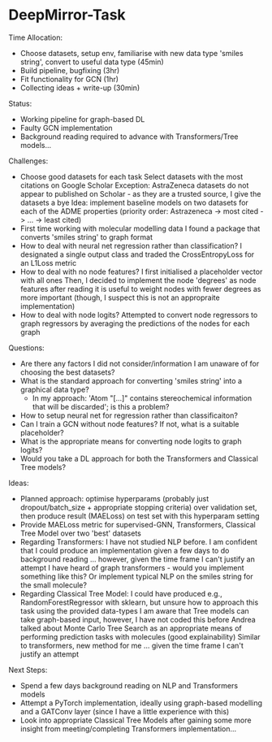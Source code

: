 # DeepMirror-Task
Time Allocation:
- Choose datasets, setup env, familiarise with new data type 'smiles string', convert to useful data type (45min)
- Build pipeline, bugfixing (3hr)
- Fit functionality for GCN (1hr)
- Collecting ideas + write-up (30min)

Status:
- Working pipeline for graph-based DL
- Faulty GCN implementation
- Background reading required to advance with Transformers/Tree models...

Challenges:
- Choose good datasets for each task
	Select datasets with the most citations on Google Scholar
	Exception: AstraZeneca datasets do not appear to published on Scholar - as they are a trusted source,
	I give the datasets a bye
	Idea: implement baseline models on two datasets for each of the ADME properties (priority order:
	Astrazeneca -> most cited -> ... -> least cited)
- First time working with molecular modelling data
	I found a package that converts 'smiles string' to graph format
- How to deal with neural net regression rather than classification?
	I designated a single output class and traded the CrossEntropyLoss for an L1Loss metric
- How to deal with no node features?
	I first initialised a placeholder vector with all ones
	Then, I decided to implement the node 'degrees' as node features after reading it is useful to weight
	nodes with fewer degrees as more important (though, I suspect this is not an appropraite implementation)
- How to deal with node logits?
	Attempted to convert node regressors to graph regressors by averaging the predictions of the nodes for
	each graph

Questions:
- Are there any factors I did not consider/information I am unaware of for choosing the best datasets?
- What is the standard approach for converting 'smiles string' into a graphical data type?
	- In my approach: 'Atom "[...]" contains stereochemical information that will be discarded';
	  is this a problem?
- How to setup neural net for regression rather than classificaiton?
- Can I train a GCN without node features? If not, what is a suitable placeholder?
- What is the appropriate means for converting node logits to graph logits?
- Would you take a DL approach for both the Transformers and Classical Tree models?


Ideas:
- Planned approach: optimise hyperparams (probably just dropout/batch_size + appropriate stopping criteria)
  over validation set, then produce result (MAELoss) on test set with this hyperparam setting
- Provide MAELoss metric for supervised-GNN, Transformers, Classical Tree Model over two 'best' datasets
- Regarding Transformers: I have not studied NLP before. 
	I am confident that I could produce an implementation given a few days to do background reading
	... however, given the time frame I can't justify an attempt
	I have heard of graph transformers - would you implement something like this? Or implement typical NLP
	on the smiles string for the small molecule?
- Regarding Classical Tree Model: I could have produced e.g., RandomForestRegressor with sklearn, but unsure
  how to approach this task using the provided data-types
	I am aware that Tree models can take graph-based input, however, I have not coded this before
	Andrea talked about Monte Carlo Tree Search as an appropriate means of performing prediction tasks with
	molecules (good explainability)
	Similar to transformers, new method for me
	... given the time frame I can't justify an attempt

Next Steps:
- Spend a few days background reading on NLP and Transformers models
- Attempt a PyTorch implementation, ideally using graph-based modelling and a GATConv layer (since I have a little
  experience with this)
- Look into appropriate Classical Tree Models after gaining some more insight from meeting/completing Transformers
  implementation...
